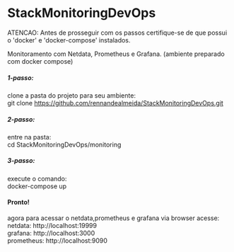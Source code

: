 # StackMonitoringDevOps
ATENCAO:
Antes de prosseguir com os passos certifique-se de que possui o 'docker' e 'docker-compose' instalados.

Monitoramento com Netdata, Prometheus e Grafana. (ambiente preparado com docker compose)

##### 1-passo:  
clone a pasta do projeto para seu ambiente:  
git clone https://github.com/rennandealmeida/StackMonitoringDevOps.git

##### 2-passo:  
entre na pasta:  
cd StackMonitoringDevOps/monitoring

##### 3-passo:
execute o comando:  
docker-compose up  

#### Pronto!  
agora para acessar o netdata,prometheus e grafana via browser acesse:  
netdata:
http://localhost:19999  
grafana:
http://localhost:3000  
prometheus:
http://localhost:9090 

